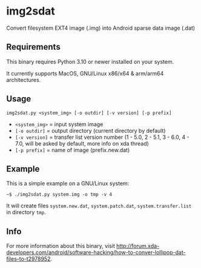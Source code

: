 # img2sdat
Convert filesystem EXT4 image (.img) into Android sparse data image (.dat)



## Requirements
This binary requires Python 3.10 or newer installed on your system.

It currently supports MacOS, GNU/Linux x86/x64 & arm/arm64 architectures.



## Usage
```
img2sdat.py <system_img> [-o outdir] [-v version] [-p prefix]
```
- `<system_img>` = input system image
- `[-o outdir]` = output directory (current directory by default)
- `[-v version]` = transfer list version number (1 - 5.0, 2 - 5.1, 3 - 6.0, 4 - 7.0, will be asked by default, more info on xda thread)
- `[-p prefix]` = name of image (prefix.new.dat)



## Example
This is a simple example on a GNU/Linux system:
```
~$ ./img2sdat.py system.img -o tmp -v 4
```
It will create files `system.new.dat`, `system.patch.dat`, `system.transfer.list` in directory `tmp`.



## Info
For more information about this binary, visit http://forum.xda-developers.com/android/software-hacking/how-to-conver-lollipop-dat-files-to-t2978952.
